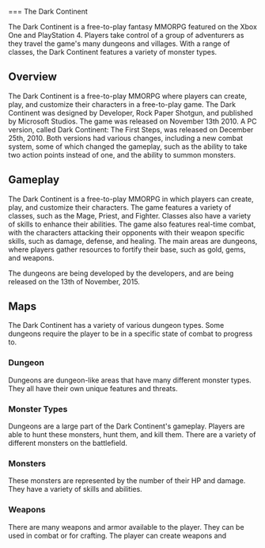 
===
The Dark Continent

The Dark Continent is a free-to-play fantasy MMORPG featured on the Xbox One and PlayStation 4. Players take control of a group of adventurers as they travel the game's many dungeons and villages. With a range of classes, the Dark Continent features a variety of monster types.

## Overview

The Dark Continent is a free-to-play MMORPG where players can create, play, and customize their characters in a free-to-play game. The Dark Continent was designed by Developer, Rock Paper Shotgun, and published by Microsoft Studios. The game was released on November 13th 2010. A PC version, called Dark Continent: The First Steps, was released on December 25th, 2010. Both versions had various changes, including a new combat system, some of which changed the gameplay, such as the ability to take two action points instead of one, and the ability to summon monsters.

## Gameplay

The Dark Continent is a free-to-play MMORPG in which players can create, play, and customize their characters. The game features a variety of classes, such as the Mage, Priest, and Fighter. Classes also have a variety of skills to enhance their abilities. The game also features real-time combat, with the characters attacking their opponents with their weapon specific skills, such as damage, defense, and healing. The main areas are dungeons, where players gather resources to fortify their base, such as gold, gems, and weapons.

The dungeons are being developed by the developers, and are being released on the 13th of November, 2015.

## Maps

The Dark Continent has a variety of various dungeon types. Some dungeons require the player to be in a specific state of combat to progress to.

### Dungeon

Dungeons are dungeon-like areas that have many different monster types. They all have their own unique features and threats.

### Monster Types

Dungeons are a large part of the Dark Continent's gameplay. Players are able to hunt these monsters, hunt them, and kill them. There are a variety of different monsters on the battlefield.

### Monsters

These monsters are represented by the number of their HP and damage. They have a variety of skills and abilities.

### Weapons

There are many weapons and armor available to the player. They can be used in combat or for crafting. The player can create weapons and
